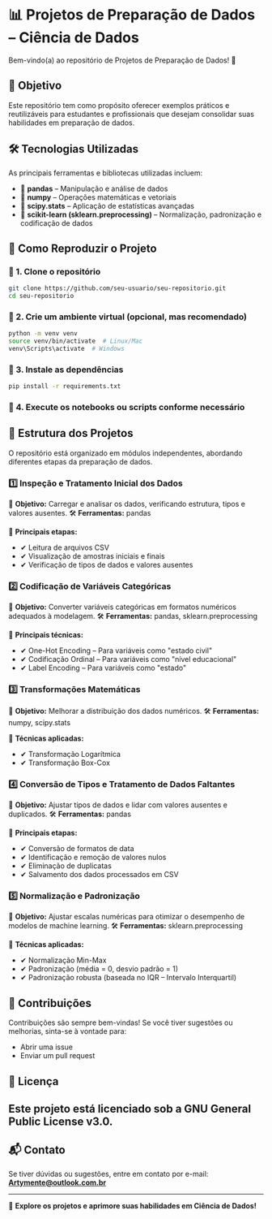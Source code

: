 # 📊 Projetos de Preparação de Dados – Ciência de Dados

Bem-vindo(a) ao repositório de Projetos de Preparação de Dados! 🚀


## 🎯 Objetivo

Este repositório tem como propósito oferecer exemplos práticos e reutilizáveis para estudantes e profissionais que desejam consolidar suas habilidades em preparação de dados.

## 🛠️ Tecnologias Utilizadas

As principais ferramentas e bibliotecas utilizadas incluem:

- 📌 **pandas** – Manipulação e análise de dados
- 📌 **numpy** – Operações matemáticas e vetoriais
- 📌 **scipy.stats** – Aplicação de estatísticas avançadas
- 📌 **scikit-learn (sklearn.preprocessing)** – Normalização, padronização e codificação de dados

## 🚀 Como Reproduzir o Projeto

### 🔹 1. Clone o repositório

```bash
git clone https://github.com/seu-usuario/seu-repositorio.git
cd seu-repositorio
```

### 🔹 2. Crie um ambiente virtual (opcional, mas recomendado)

```bash
python -m venv venv
source venv/bin/activate  # Linux/Mac
venv\Scripts\activate  # Windows
```

### 🔹 3. Instale as dependências

```bash
pip install -r requirements.txt
```

### 🔹 4. Execute os notebooks ou scripts conforme necessário

## 📂 Estrutura dos Projetos

O repositório está organizado em módulos independentes, abordando diferentes etapas da preparação de dados.

### 1️⃣ Inspeção e Tratamento Inicial dos Dados

📌 **Objetivo:** Carregar e analisar os dados, verificando estrutura, tipos e valores ausentes.
🛠 **Ferramentas:** pandas

🔹 **Principais etapas:**
- ✔ Leitura de arquivos CSV
- ✔ Visualização de amostras iniciais e finais
- ✔ Verificação de tipos de dados e valores ausentes

### 2️⃣ Codificação de Variáveis Categóricas

📌 **Objetivo:** Converter variáveis categóricas em formatos numéricos adequados à modelagem.
🛠 **Ferramentas:** pandas, sklearn.preprocessing

🔹 **Principais técnicas:**
- ✔ One-Hot Encoding – Para variáveis como "estado civil"
- ✔ Codificação Ordinal – Para variáveis como "nível educacional"
- ✔ Label Encoding – Para variáveis como "estado"

### 3️⃣ Transformações Matemáticas

📌 **Objetivo:** Melhorar a distribuição dos dados numéricos.
🛠 **Ferramentas:** numpy, scipy.stats

🔹 **Técnicas aplicadas:**
- ✔ Transformação Logarítmica
- ✔ Transformação Box-Cox

### 4️⃣ Conversão de Tipos e Tratamento de Dados Faltantes

📌 **Objetivo:** Ajustar tipos de dados e lidar com valores ausentes e duplicados.
🛠 **Ferramentas:** pandas

🔹 **Principais etapas:**
- ✔ Conversão de formatos de data
- ✔ Identificação e remoção de valores nulos
- ✔ Eliminação de duplicatas
- ✔ Salvamento dos dados processados em CSV

### 5️⃣ Normalização e Padronização

📌 **Objetivo:** Ajustar escalas numéricas para otimizar o desempenho de modelos de machine learning.
🛠 **Ferramentas:** sklearn.preprocessing

🔹 **Técnicas aplicadas:**
- ✔ Normalização Min-Max
- ✔ Padronização (média = 0, desvio padrão = 1)
- ✔ Padronização robusta (baseada no IQR – Intervalo Interquartil)

## 🤝 Contribuições

Contribuições são sempre bem-vindas! Se você tiver sugestões ou melhorias, sinta-se à vontade para:

- Abrir uma issue
- Enviar um pull request

## 📜 Licença

Este projeto está licenciado sob a **GNU General Public License v3.0**.
---

## 📬 Contato

Se tiver dúvidas ou sugestões, entre em contato por e-mail: **Artymente@outlook.com.br**

---

🚀 **Explore os projetos e aprimore suas habilidades em Ciência de Dados!**

